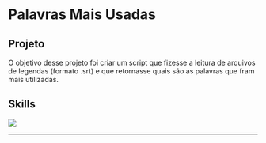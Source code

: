 <h1>Palavras Mais Usadas</h1>

<h2>Projeto</h2>
<p>O objetivo desse projeto foi criar um script que fizesse a leitura de arquivos de legendas (formato .srt) e que retornasse quais são as palavras que fram mais utilizadas.<p>

<h2>Skills</h2>
<div>
 
  
  <img align="center" src="https://img.shields.io/badge/JavaScript-F7DF1E?style=for-the-badge&logo=javascript&logoColor=black">

</div>
                           
<hr/>

